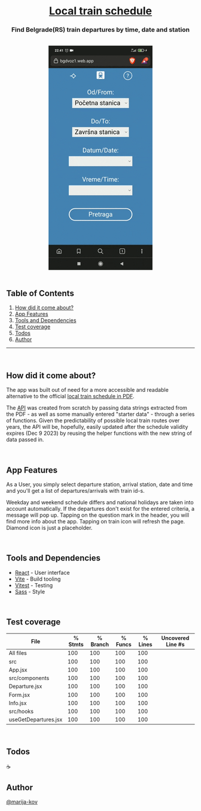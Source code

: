 <h1 align="center"><a href="https://bgdvoz1.web.app/">Local train schedule</a></h1>
<h3 align="center">Find Belgrade(RS) train departures by time, date and station</h3>
<br>
<div align="center"><img src="/bgdvoz-preview.gif" alt="app preview" /></div> 
<br>

## Table of Contents

1. [How did it come about?](#motivation)
2. [App Features](#features)
3. [Tools and Dependencies](#tools)
4. [Test coverage](#test)
5. [Todos](#todos)
6. [Author](#author)

---
<br>

## How did it come about? <a name = "motivation"></a>
<p> 
The app was built out of need for a more accessible and readable alternative to the official <a href="https://www.srbvoz.rs/wp-content/redvoznje/rv_bg_voza_za_2022.pdf">local train schedule in PDF</a>.
</p>
<p> 
The <a href="https://github.com/Marija-Kov/train-schedule-23-api">API</a> was created from scratch by passing data strings extracted from the PDF - as well as some manually entered "starter data" - through a series of functions.
Given the predictability of possible local train routes over years, the API will be, hopefully, easily updated after the schedule validity expires (Dec 9 2023) 
by reusing the helper functions with the new string of data passed in.
</p>

<br>

## App Features <a name = "features"></a>
<p> 
 As a User, you simply select departure station, arrival station, date and time and you'll get a list of departures/arrivals with train id-s.
</p>
<p>
 Weekday and weekend schedule differs and national holidays are taken into account automatically. 
 If the departures don't exist for the entered criteria, a message will pop up.
 Tapping on the question mark in the header, you will find more info about the app.
 Tapping on train icon will refresh the page. Diamond icon is just a placeholder.
</p>

<br>

## Tools and Dependencies <a name = "tools"></a>

- [React](https://reactjs.org/) - User interface
- [Vite](https://vitejs.dev/) - Build tooling
- [Vitest](https://vitest.dev/) - Testing
- [Sass](https://sass-lang.com/) - Style


<br>

## Test coverage <a name = "test"></a>

File                   | % Stmts | % Branch | % Funcs | % Lines | Uncovered Line #s 
-----------------------|---------|----------|---------|---------|-------------------
All files              |     100 |      100 |     100 |     100 |                   
 src                   |     100 |      100 |     100 |     100 |                   
  App.jsx              |     100 |      100 |     100 |     100 |                   
 src/components        |     100 |      100 |     100 |     100 |                   
  Departure.jsx        |     100 |      100 |     100 |     100 |                   
  Form.jsx             |     100 |      100 |     100 |     100 |                   
  Info.jsx             |     100 |      100 |     100 |     100 |                                    
 src/hooks             |     100 |      100 |     100 |     100 |                   
  useGetDepartures.jsx |     100 |      100 |     100 |     100 |              
  
<br>

## Todos <a name = "todos"></a>
☕
<br>

## Author <a name = "author"></a>

[@marija-kov](https://github.com/Marija-Kov) 





